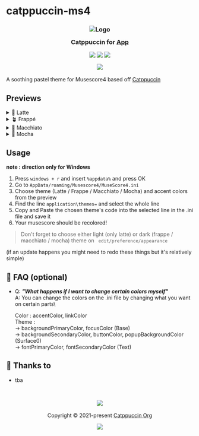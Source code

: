 # catppuccin-ms4

<h3 align="center">
	<img src="https://raw.githubusercontent.com/catppuccin/catppuccin/main/assets/logos/exports/1544x1544_circle.png" width="100" alt="Logo"/><br/>
	<img src="https://raw.githubusercontent.com/catppuccin/catppuccin/main/assets/misc/transparent.png" height="30" width="0px"/>
	Catppuccin for <a href="https://github.com/catppuccin/template">App</a>
	<img src="https://raw.githubusercontent.com/catppuccin/catppuccin/main/assets/misc/transparent.png" height="30" width="0px"/>
</h3>

<p align="center">
	<a href="https://github.com/catppuccin/template/stargazers"><img src="https://img.shields.io/github/stars/catppuccin/template?colorA=363a4f&colorB=b7bdf8&style=for-the-badge"></a>
	<a href="https://github.com/catppuccin/template/issues"><img src="https://img.shields.io/github/issues/catppuccin/template?colorA=363a4f&colorB=f5a97f&style=for-the-badge"></a>
	<a href="https://github.com/catppuccin/template/contributors"><img src="https://img.shields.io/github/contributors/catppuccin/template?colorA=363a4f&colorB=a6da95&style=for-the-badge"></a>
</p>

<p align="center">
	<img src="https://raw.githubusercontent.com/catppuccin/catppuccin/main/assets/previews/preview.webp"/>
</p>

A soothing pastel theme for Musescore4
based off <a href="https://github.com/catppuccin/catppuccin">Catppuccin</a>

## Previews

<details>
	<summary>🌻 Latte</summary>
</details>

<details>
	<summary>🪴 Frappé</summary>
		<img src="https://raw.githubusercontent.com/catppuccin/catppuccin/main/assets/previews/frappe.webp"/>
</details>

<details>
	<summary>🌺 Macchiato</summary>
		<img src="themes\Macchiato.png" height="500"/>
	<table>
		<tr>
			<th></th>
			<th>Accent</th>
		</tr>
		<tr>
			<td><img src="circles\macchiato\macchiato_rosewater.png" height="23" width="23" /></td>
			<td><code><a href="theme-code\macchiato\rosewater.md">Rose water</a></code></td>
		</tr>
		<tr>
			<td><img src="circles\macchiato\macchiato_flamingo.png" height="23" width="23" /></td>
			<td><code><a href="theme-code\macchiato\flamingo.md">Flamingo</a></code></td>
		</tr>
		<tr>
			<td><img src="circles\macchiato\macchiato_pink.png" height="23" width="23" /></td>
			<td><code><a href="theme-code\macchiato\pink.md">Pink</a></code></td>
		</tr>
		<tr>
			<td><img src="circles\macchiato\macchiato_mauve.png" height="23" width="23" /></td>
			<td><code><a href="theme-code\macchiato\mauve.md">Mauve</a></code></td>
		</tr>
		<tr>
			<td><img src="circles\macchiato\macchiato_red.png" height="23" width="23" /></td>
			<td><code><a href="theme-code\macchiato\red.md">Red</a></code></td>
		</tr>
		<tr>
			<td><img src="circles\macchiato\macchiato_maroon.png" height="23" width="23" /></td>
			<td><code><a href="theme-code\macchiato\maroon.md">Maroon</a></code></td>
		</tr>
		<tr>
			<td><img src="circles\macchiato\macchiato_peach.png" height="23" width="23" /></td>
			<td><code><a href="theme-code\macchiato\peach.md">Peach</a></code></td>
		</tr>
		<tr>
			<td><img src="circles\macchiato\macchiato_yellow.png" height="23" width="23" /></td>
			<td><code><a href="theme-code\macchiato\yellow.md">Yellow</a></code></td>
		</tr>
		<tr>
			<td><img src="circles\macchiato\macchiato_green.png" height="23" width="23" /></td>
			<td><code><a href="theme-code\macchiato\green.md">Green</a></code></td>
		</tr>
		<tr>
			<td><img src="circles\macchiato\macchiato_teal.png" height="23" width="23" /></td>
			<td><code><a href="theme-code\macchiato\teal.md">Teal</a></code></td>
		</tr>
		<tr>
			<td><img src="circles\macchiato\macchiato_sky.png" height="23" width="23" /></td>
			<td><code><a href="theme-code\macchiato\sky.md">Sky</a></code></td>
		</tr>
		<tr>
			<td><img src="circles\macchiato\macchiato_sapphire.png" height="23" width="23" /></td>
			<td><code><a href="theme-code\macchiato\sapphire.md">Sapphire</a></code></td>
		</tr>
		<tr>
			<td><img src="circles\macchiato\macchiato_blue.png" height="23" width="23" /></td>
			<td><code><a href="theme-code\macchiato\blue.md">Blue</a></code></td>
		</tr>
		<tr>
			<td><img src="circles\macchiato\macchiato_lavender.png" height="23" width="23" /></td>
			<td><code><a href="theme-code\macchiato\lavender.md">Lavender</a></code></td>
		</tr>
	</table>
</details>

<details>
	<summary>🌿 Mocha</summary>
		<img src="themes\Mocha.png" height="500"/>
	<table>
		<tr>
			<th></th>
			<th>Accent</th>
		</tr>
		<tr>
			<td><img src="circles\mocha\mocha_rosewater.png" height="23" width="23" /></td>
			<td><code><a href="theme-code\mocha\rosewater.md">Rose water</a></code></td>
		</tr>
		<tr>
			<td><img src="circles\mocha\mocha_flamingo.png" height="23" width="23" /></td>
			<td><code><a href="theme-code\mocha\flamingo.md">Flamingo</a></code></td>
		</tr>
		<tr>
			<td><img src="circles\mocha\mocha_pink.png" height="23" width="23" /></td>
			<td><code><a href="theme-code\mocha\pink.md">Pink</a></code></td>
		</tr>
		<tr>
			<td><img src="circles\mocha\mocha_mauve.png" height="23" width="23" /></td>
			<td><code><a href="theme-code\mocha\mauve.md">Mauve</a></code></td>
		</tr>
		<tr>
			<td><img src="circles\mocha\mocha_red.png" height="23" width="23" /></td>
			<td><code><a href="theme-code\mocha\red.md">Red</a></code></td>
		</tr>
		<tr>
			<td><img src="circles\mocha\mocha_maroon.png" height="23" width="23" /></td>
			<td><code><a href="theme-code\mocha\maroon.md">Maroon</a></code></td>
		</tr>
		<tr>
			<td><img src="circles\mocha\mocha_peach.png" height="23" width="23" /></td>
			<td><code><a href="theme-code\mocha\peach.md">Peach</a></code></td>
		</tr>
		<tr>
			<td><img src="circles\mocha\mocha_yellow.png" height="23" width="23" /></td>
			<td><code><a href="theme-code\mocha\yellow.md">Yellow</a></code></td>			
		</tr>
		<tr>
			<td><img src="circles\mocha\mocha_green.png" height="23" width="23" /></td>
			<td><code><a href="theme-code\mocha\green.md">Green</a></code></td>			
		</tr>
		<tr>
			<td><img src="circles\mocha\mocha_teal.png" height="23" width="23" /></td>
			<td><code><a href="theme-code\mocha\teal.md">Teal</a></code></td>			
		</tr>
		<tr>
			<td><img src="circles\mocha\mocha_sky.png" height="23" width="23" /></td>
			<td><code><a href="theme-code\mocha\sky.md">Sky</a></code></td>			
		</tr>
		<tr>
			<td><img src="circles\mocha\mocha_sapphire.png" height="23" width="23" /></td>
			<td><code><a href="theme-code\mocha\sapphire.md">Sapphire</a></code></td>			
		</tr>
		<tr>
			<td><img src="circles\mocha\mocha_blue.png" height="23" width="23" /></td>
			<td><code><a href="theme-code\mocha\blue.md">Blue</a></code></td>			
		</tr>
		<tr>
			<td><img src="circles\mocha\mocha_lavender.png" height="23" width="23" /></td>
			<td><code><a href="theme-code\mocha\lavender.md">Lavender</a></code></td>			
		</tr>
	</table>
</details>

## Usage

**note : direction only for Windows**
1. Press <code>windows + r</code> and insert <code>%appdata%</code> and press OK
2. Go to <code>AppData/roaming/Musescore4/MuseScore4.ini</code> 
3. Choose theme (Latte / Frappe / Macchiato / Mocha) and accent colors from the preview
4. Find the line <code>application\themes=</code> and select the whole line
5. Copy and Paste the chosen theme's code into the selected line in the .ini file and save it
6. Your musescore should be recolored!
> Don't forget to choose either light (only latte) or dark (frappe / macchiato / mocha) theme on <code> edit/preference/appearance </code> 

(if an update happens you might need to redo these things but it's relatively simple)

## 🙋 FAQ (optional)

-	Q: **_"What happens if I want to change certain colors myself"_**\
	A: You can change the colors on the .ini file by changing what you want on certain parts\

	Color : accentColor, linkColor\
	Theme : \
	-> backgroundPrimaryColor, focusColor (Base)\
	-> backgroundSecondaryColor, buttonColor, popupBackgroundColor (Surface0)\
	-> fontPrimaryColor, fontSecondaryColor (Text)

## 💝 Thanks to

- tba

&nbsp;

<p align="center">
	<img src="https://raw.githubusercontent.com/catppuccin/catppuccin/main/assets/footers/gray0_ctp_on_line.svg?sanitize=true" />
</p>

<p align="center">
	Copyright &copy; 2021-present <a href="https://github.com/catppuccin" target="_blank">Catppuccin Org</a>
</p>

<p align="center">
	<a href="https://github.com/catppuccin/catppuccin/blob/main/LICENSE"><img src="https://img.shields.io/static/v1.svg?style=for-the-badge&label=License&message=MIT&logoColor=d9e0ee&colorA=363a4f&colorB=b7bdf8"/></a>
</p>
